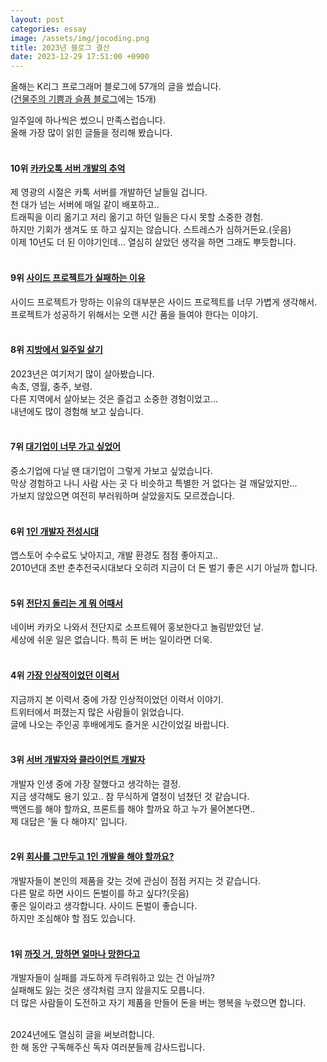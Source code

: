 ```yaml
---
layout: post
categories: essay
image: /assets/img/jocoding.png
title: 2023년 블로그 결산
date: 2023-12-29 17:51:00 +0900
---
```


올해는 K리그 프로그래머 블로그에 57개의 글을 썼습니다.  
([건물주의 기쁨과 슬픔 블로그](https://brunch.co.kr/@buildingking)에는 15개)

일주일에 하나씩은 썼으니 만족스럽습니다.  
올해 가장 많이 읽힌 글들을 정리해 봤습니다.  
<br>

#### 10위 [카카오톡 서버 개발의 추억](/essay/2022/10/16/kakaotalk-server-development.html)
제 영광의 시절은 카톡 서버를 개발하던 날들일 겁니다.  
천 대가 넘는 서버에 매일 같이 배포하고..  
트래픽을 이리 옮기고 저리 옮기고 하던 일들은 다시 못할 소중한 경험.  
하지만 기회가 생겨도 또 하고 싶지는 않습니다. 스트레스가 심하거든요.(웃음)  
이제 10년도 더 된 이야기인데... 열심히 살았던 생각을 하면 그래도 뿌듯합니다.  
<br>

#### 9위 [사이드 프로젝트가 실패하는 이유](/essay/2023/05/15/why-side-projects-fail.html)
사이드 프로젝트가 망하는 이유의 대부분은 사이드 프로젝트를 너무 가볍게 생각해서.  
프로젝트가 성공하기 위해서는 오랜 시간 품을 들여야 한다는 이야기.  
<br>

#### 8위 [지방에서 일주일 살기](/essay/2023/09/12/week-travel.html)
2023년은 여기저기 많이 살아봤습니다.  
속초, 영월, 충주, 보령.  
다른 지역에서 살아보는 것은 즐겁고 소중한 경험이었고...  
내년에도 많이 경험해 보고 싶습니다.  
<br>

#### 7위 [대기업이 너무 가고 싶었어](/essay/2022/12/28/admire-large-company.html)
중소기업에 다닐 땐 대기업이 그렇게 가보고 싶었습니다.  
막상 경험하고 나니 사람 사는 곳 다 비슷하고 특별한 거 없다는 걸 깨달았지만...  
가보지 않았으면 여전히 부러워하며 살았을지도 모르겠습니다.  
<br>

#### 6위 [1인 개발자 전성시대](/essay/2022/09/14/successful-developer.html)
앱스토어 수수료도 낮아지고, 개발 환경도 점점 좋아지고..  
2010년대 초반 춘추전국시대보다 오히려 지금이 더 돈 벌기 좋은 시기 아닐까 합니다.  
<br>

#### 5위 [전단지 돌리는 게 뭐 어때서](/essay/2023/10/06/acquisition-is-hard.html)
네이버 카카오 나와서 전단지로 소프트웨어 홍보한다고 놀림받았던 날.  
세상에 쉬운 일은 없습니다. 특히 돈 버는 일이라면 더욱.  
<br>

#### 4위 [가장 인상적이었던 이력서](/essay/2023/11/04/impressive-resume.html)
지금까지 본 이력서 중에 가장 인상적이었던 이력서 이야기.  
트위터에서 퍼졌는지 많은 사람들이 읽었습니다.  
글에 나오는 주인공 후배에게도 즐거운 시간이었길 바랍니다.  
<br>

#### 3위 [서버 개발자와 클라이언트 개발자](/essay/2023/03/13/server-client-developer.html)
개발자 인생 중에 가장 잘했다고 생각하는 결정.  
지금 생각해도 용기 있고.. 참 무식하게 열정이 넘쳤던 것 같습니다.  
백엔드를 해야 할까요, 프론트를 해야 할까요 하고 누가 물어본다면..  
제 대답은 '둘 다 해야지' 입니다.  
<br>

#### 2위 [회사를 그만두고 1인 개발을 해야 할까요?](/essay/2023/07/14/should-i-quit-company.html) 
개발자들이 본인의 제품을 갖는 것에 관심이 점점 커지는 것 같습니다.  
다른 말로 하면 사이드 돈벌이를 하고 싶다?(웃음)  
좋은 일이라고 생각합니다. 사이드 돈벌이 좋습니다.  
하지만 조심해야 할 점도 있습니다.  
<br>

#### 1위 [까짓 거, 망하면 얼마나 망한다고](/essay/2023/02/16/mess-up.html)
개발자들이 실패를 과도하게 두려워하고 있는 건 아닐까?  
실패해도 잃는 것은 생각처럼 크지 않을지도 모릅니다.  
더 많은 사람들이 도전하고 자기 제품을 만들어 돈을 버는 행복을 누렸으면 합니다.
<br>
<br>

2024년에도 열심히 글을 써보려합니다.    
한 해 동안 구독해주신 독자 여러분들께 감사드립니다.